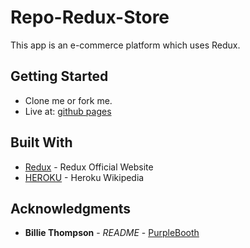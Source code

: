 # Repo-Redux-Store

This app is an e-commerce platform which uses Redux.

## Getting Started
* Clone me or fork me.
* Live at: [github pages]()

## Built With
* [Redux](https://redux.js.org/) - Redux Official Website
* [HEROKU](https://en.wikipedia.org/wiki/Heroku) - Heroku Wikipedia

## Acknowledgments
* **Billie Thompson** - *README* - [PurpleBooth](https://github.com/PurpleBooth)